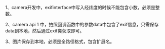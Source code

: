 1、camera开发中，exifinterface中写入经纬度的时候不能包含小数，必须是整数。

2、camera api 1 中，拍照回调函数中的参数data中包含了exif信息，只需保存data到本地，然后通过exif类获取即可。

3、图片保存到本地，必须是全路径格式，包含扩展名。

